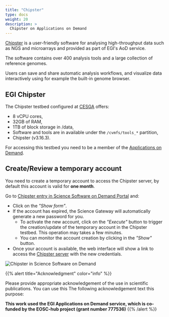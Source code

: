 ```yaml
---
title: "Chipster"
type: docs
weight: 20
description: >
  Chipster on Applications on Demand
---
```


[Chipster](http://chipster.csc.fi/) is a user-friendly software for
analysing high-throughput data such as NGS and microarrays and provided
as part of EGI\'s AoD service.

The software contains over 400 analysis tools and a large collection of
reference genomes.

Users can save and share automatic analysis workflows, and visualize
data interactively using for example the built-in genome browser.

## EGI Chipster

The Chipster testbed configured at [CESGA](https://www.cesga.es/)
offers:

-   8 vCPU cores,
-   32GB of RAM,
-   1TB of block storage in /data,
-   Software and tools are in available under the `/cvmfs/tools_*`
    partition,
-   Chipster (v3.16.3).

For accessing this testbed you need to be a member of the [Applications
on Demand](https://www.egi.eu/services/applications-on-demand/).

## Create/Review a temporary account

You need to create a temporary account to access the Chipster server, by
default this account is valid for **one month**.

Go to [Chipster entry in Science Software on Demand
Portal](https://fgsg.egi.eu/egissod/web/ssod/chipster-accounts) and:

-   Click on the *\"Show form\"*.
-   If the account has expired, the Science Gateway will automatically
    generate a new password for you.
    -   To activate the new account, click on the *\"Execute\"* button
        to trigger the creation/update of the temporary account in the
        Chipster testbed. This operation may takes a few minutes.
    -   You can monitor the account creation by clicking in the
        *\"Show\"* button.
-   Once your account is available, the web interface will show a link
    to access the [Chipster
    server](http://chipster.aod.fedcloud.eu:8081/chipster.jnlp) with the
    new credentials.

![Chipster in Science Software on Demand](../chipster.png)

{{% alert title="Acknowledgment" color="info" %}}

Please provide appropriate acknowledgement of the use in scientific
publications. You can use this The following acknowledgement text this
purpose:

**This work used the EGI Applications on Demand service, which is
co-funded by the EOSC-hub project (grant number 777536)**
{{% /alert %}}
